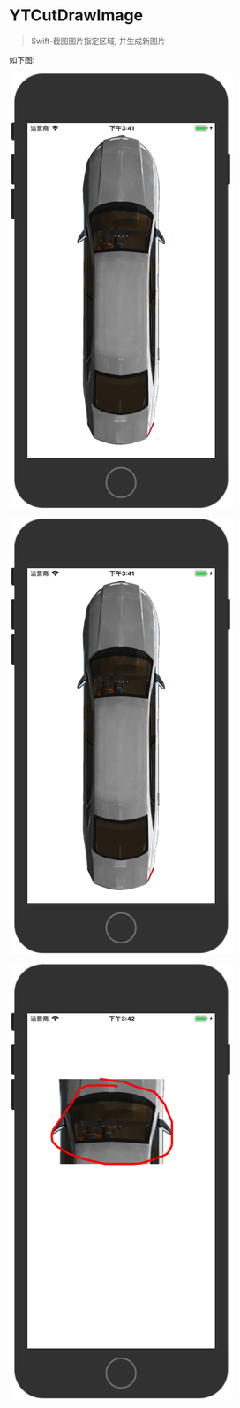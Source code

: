 # YTCutDrawImage

>Swift-截图图片指定区域, 并生成新图片

如下图:

![全车照](https://github.com/YTiOSer/YTCutDrawImageDemo/blob/master/images/%E5%85%A8%E8%BD%A6%E5%9B%BE.png)

![截取倒车镜](https://github.com/YTiOSer/YTCutDrawImageDemo/blob/master/images/%E5%85%A8%E8%BD%A6%E5%9B%BE.png)

![截取部分](https://github.com/YTiOSer/YTCutDrawImageDemo/blob/master/images/%E6%88%AA%E5%8F%96%E5%9B%BE_2.png)

